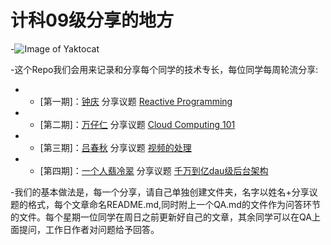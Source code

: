 # 计科09级分享的地方
  
  
 -![Image of Yaktocat](https://github.com/richardissuperman/sy0901/blob/master/README/sy0901.jpg?raw=true)
  
 -这个Repo我们会用来记录和分享每个同学的技术专长，每位同学每周轮流分享:
  
 - * [第一期]：[钟庆](https://github.com/richardissuperman) 分享议题 [Reactive Programming](https://github.com/richardissuperman/sy0901/blob/master/%E9%92%9F%E5%BA%86-Reactive%20Programming/reactive_programming.md)
 - * [第二期]：[万仔仁](https://github.com/HusterWan) 分享议题 [Cloud Computing 101](https://github.com/richardissuperman/WHUT_CS_CLASS_09/blob/master/%E4%B8%87%E4%BB%94%E4%BB%81-Cloud-Computing101/%E7%BE%8E%E5%9B%A2%E4%BA%91%E6%9E%B6%E6%9E%84.md)
 - * [第三期]：[吕春秋](https://github.com/barry963) 分享议题 [视频的处理](https://github.com/richardissuperman/WHUT_CS_CLASS_09/blob/master/%E5%90%95%E6%98%A5%E7%A7%8B-video-watermark/%E8%A7%86%E9%A2%91%E6%B0%B4%E5%8D%B0.md)
 - * [第四期]：[一个人翡冷翠](https://github.com/ypcthenry) 分享议题 [千万到亿dau级后台架构](https://github.com/richardissuperman/WHUT_CS_CLASS_09/blob/master/%E4%B8%80%E4%B8%AA%E4%BA%BA%E7%BF%A1%E5%86%B7%E7%BF%A0-%E5%8D%83%E4%B8%87%E5%88%B0%E4%BA%BFdau%E7%BA%A7%E5%90%8E%E5%8F%B0%E6%9E%B6%E6%9E%84/%E4%BA%BF%E7%BA%A7dau%E5%90%8E%E5%8F%B0%E6%9E%B6%E6%9E%84.md)
  
 -我们的基本做法是，每一个分享，请自己单独创建文件夹，名字以姓名+分享议题的格式，每个文章命名README.md,同时附上一个QA.md的文件作为问答环节的文件。每个星期一位同学在周日之前更新好自己的文章，其余同学可以在QA上面提问，工作日作者对问题给予回答。